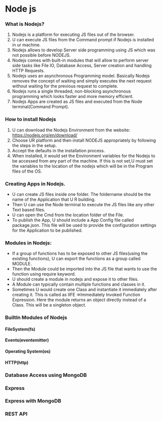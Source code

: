 # Node js
### What is Nodejs?
1. Nodejs is a platform for executing JS files out of the browser. 
2. U can execute JS files from the Command prompt if Nodejs is installed in ur machine. 
3. Nodejs allows to develop Server side programming using JS which was not possible before NODEJS. 
4. Nodejs comes with built-in modules that will allow to perform server side tasks like File IO, Database Access, Server creation and handling HTTP Requests.
5. Nodejs uses an asynchronous Programming model. Basically Nodejs removes the concept of waiting and simply executes the next request without waiting for the previous request to complete. 
6. Nodejs runs a single threaded, non-blocking asynchronous programming which looks faster and more memory efficient. 
7. Nodejs Apps are created as JS files and executed from the Node terminal(Command Prompt).  
### How to install Nodejs
1. U can download the Nodejs Environment from the website: https://nodejs.org/en/download/
2. Choose UR platform and then install NODEJS appropriately by following the steps in the setup. 
3. Accept the defaults in the installation process. 
4. When installed, it would set the Environment variables for the Nodejs to be accessed from any part of the machine.  If this is not set,U must set the variables to the location of the nodejs which will be in the Program files of the OS. 
### Creating Apps in Nodejs.
- U can create JS files inside one folder. The foldername should be the name of the Application that U R building. 
- Then U can use the Node terminal to execute the JS files like any other Text based files.
- U can open the Cmd from the location folder of the File. 
- To publish the App, U should include a App Config file called package.json. This file will be used to provide the configuration settings for the Application to be published. 
### Modules in Nodejs:
- If a group of functions has to be exposed to other JS files(using the existing functions), U can export the functions as a group called MODULE. 
- Then the Module could be imported into the JS file that wants to use the function using require keyword.
- U should create a module in nodejs and expose it to other files.
- A Module can typically contain multiple functions and classes in it. 
- Sometimes U would create one Class and instantiate it immediately after creating it.  This is called as IIFE =>Immediately Invoked Function Expression. Here the module returns an object directly instead of a Class. This will be a singleton object. 
### BuiltIn Modules of Nodejs
#### FileSystem(fs)
#### Events(eventemitter)
#### Operating System(os)
#### HTTP(http)
### Database Access using MongoDB
### Express
### Express with MongoDB
### REST API
